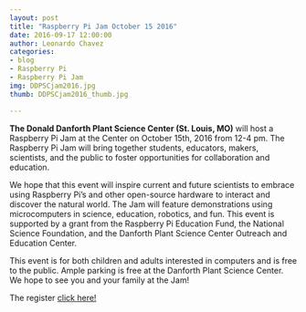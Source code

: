 ```yaml
---
layout: post
title: "Raspberry Pi Jam October 15 2016"
date: 2016-09-17 12:00:00
author: Leonardo Chavez
categories: 
- blog 
- Raspberry Pi
- Raspberry Pi Jam
img: DDPSCjam2016.jpg
thumb: DDPSCjam2016_thumb.jpg

---
```


<b>The Donald Danforth Plant Science Center (St. Louis, MO)</b> will host a Raspberry Pi Jam 
at the Center on October 15th, 2016 from 12-4 pm. The Raspberry Pi Jam will bring together 
students, educators, makers, scientists, and the public to foster opportunities for 
collaboration and education.<!--more-->

We hope that this event will inspire current and future scientists to embrace using 
Raspberry Pi’s and other open-source hardware to interact and discover the natural world. 
The Jam will feature demonstrations using microcomputers in science, education, robotics, 
and fun. This event is supported by a grant from the Raspberry Pi Education Fund, the 
National Science Foundation, and the Danforth Plant Science Center Outreach and Education Center.

This event is for both children and adults interested in computers and is free to the public. 
Ample parking is free at the Danforth Plant Science Center. We hope to see you and your family at the Jam!

The register <a href="{{site.baseurl}}/pages/events.html" target="_blank">click here!</a>